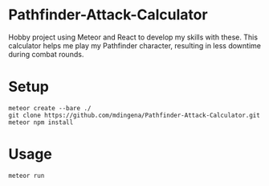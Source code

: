 # Pathfinder-Attack-Calculator
Hobby project using Meteor and React to develop my skills with these. This calculator helps me play my Pathfinder character, resulting in less downtime during combat rounds.

# Setup
    meteor create --bare ./
    git clone https://github.com/mdingena/Pathfinder-Attack-Calculator.git
    meteor npm install

# Usage
    meteor run
